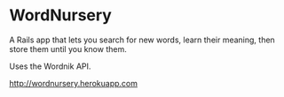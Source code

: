 WordNursery
===================
A Rails app that lets you search for new words, learn their meaning, then store them until you know them.

Uses the Wordnik API.

<http://wordnursery.herokuapp.com>
